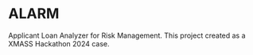 # ALARM
Applicant Loan Analyzer for Risk Management. This project created as a XMASS Hackathon 2024 case.

